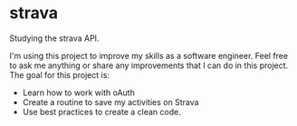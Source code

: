# strava
Studying the strava API.

I'm using this project to improve my skills as a software engineer. Feel free to ask me anything or share any improvements that I can do in this project.
The goal for this project is:
- Learn how to work with oAuth
- Create a routine to save my activities on Strava
- Use best practices to create a clean code.

